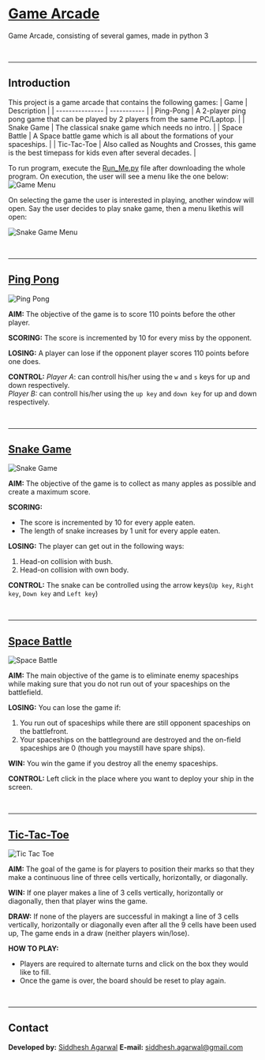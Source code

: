 # [Game Arcade](https://github.com/Siddhesh-Agarwal/Game_Arcade)
Game Arcade, consisting of several games, made in python 3

<br><hr>

## Introduction

This project is a game arcade that contains the following games:
| Game             | Description |
| ---------------  | ----------- |
| Ping-Pong | A 2-player ping pong game that can be played by 2 players from the same PC/Laptop. |
| Snake Game | The classical snake game which needs no intro. |
| Space Battle | A Space battle game which is all about the formations of your spaceships. |
| Tic-Tac-Toe | Also called as Noughts and Crosses, this game is the best timepass for kids even after several decades. |

To run program, execute the [Run_Me.py](https://github.com/Siddhesh-Agarwal/Game_Arcade/blob/main/Run_Me.py) file after downloading the whole program.
On execution, the user will see a menu like the one below: <br>
![Game Menu](Pictures/menu.jpg) <br>

On selecting the game the user is interested in playing, another window will open. Say the user decides to play snake game, then a menu likethis will open:

![Snake Game Menu](Pictures/sub_menu.jpg)

<br><hr>

## [Ping Pong](https://github.com/Siddhesh-Agarwal/Game_Arcade/blob/main/Games/Ping_Pong.py)

![Ping Pong](Pictures/Ping_pong.jpg)

**AIM:**
The objective of the game is to score 110 points before the other player.

**SCORING:**
The score is incremented by 10 for every miss by the opponent.

**LOSING:**
A player can lose if the opponent player scores 110 points before one does.

**CONTROL:**
*Player A*: can controll his/her using the `w` and `s` keys for up and down respectively. <br>
*Player B:* can controll his/her using the `up key` and `down key` for up and down respectively.

<br><hr>

## [Snake Game](https://github.com/Siddhesh-Agarwal/Game_Arcade/blob/main/Games/Snake_Game.py)

![Snake Game](Pictures/snake_game.jpg)

**AIM:**
The objective of the game is to collect as many apples as possible and create a maximum score.

**SCORING:**

* The score is incremented by 10 for every apple eaten.
* The length of snake increases by 1 unit for every apple eaten.

**LOSING:**
The player can get out in the following ways:

1) Head-on collision with bush.
2) Head-on collision with own body.

**CONTROL:**
The snake can be controlled using the arrow keys(`Up key`, `Right key`, `Down key` and `Left key`)

<br><hr>

## [Space Battle](https://github.com/Siddhesh-Agarwal/Game_Arcade/blob/main/Games/Space_Battle.py)

![Space Battle](Pictures/Space_Battle.jpg)

**AIM:**
The main objective of the game is to eliminate enemy spaceships while making sure that you do not run out of your spaceships on the battlefield.

**LOSING:**
You can lose the game if:

1. You run out of spaceships while there are still opponent spaceships on the battlefront.
2. Your spaceships on the battleground are destroyed and the on-field spaceships are 0 (though you maystill have spare ships).

**WIN:**
You win the game if you destroy all the enemy spaceships.

**CONTROL:**
Left click in the place where you want to deploy your ship in the screen.


<br><hr>

## [Tic-Tac-Toe](https://github.com/Siddhesh-Agarwal/Game_Arcade/blob/main/Games/Tic_Tac_Toe.py)

![Tic Tac Toe](Pictures/TicTacToe_gameplay.jpg)

**AIM:**
The goal of the game is for players to position their marks so that they make a continuous line of three cells vertically, horizontally, or diagonally.

**WIN:**
If one player makes a line of 3 cells vertically, horizontally or diagonally, then that player wins the game.

**DRAW:**
If none of the players are successful in makingt a line of 3 cells vertically, horizontally or diagonally even after all the 9 cells have been used up, The game ends in a draw (neither players win/lose).

**HOW TO PLAY:**

* Players are required to alternate turns and click on the box they would like to fill.
* Once the game is over, the board should be reset to play again.

<br><hr>

## Contact

**Developed by:** [Siddhesh Agarwal](https://github.com/Siddhesh-Agarwal)
**E-mail:** siddhesh.agarwal@gmail.com
